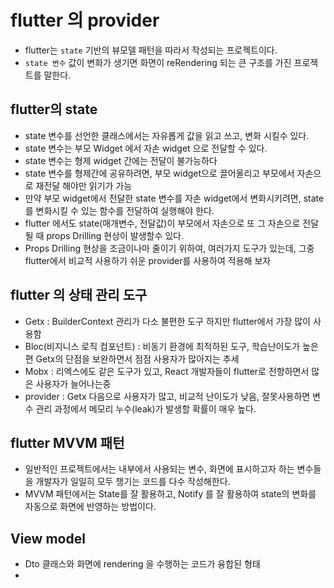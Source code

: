 # flutter 의 provider

- flutter는 `state` 기반의 뷰모델 패턴을 따라서 작성되는 프로젝트이다.
- `state 변수` 값이 변화가 생기면 화면이 reRendering 되는 큰 구조를 가진 프로젝트를 말한다.

## flutter의 state

- state 변수를 선언한 클래스에서는 자유롭게 값을 읽고 쓰고, 변화 시킬수 있다.
- state 변수는 부모 Widget 에서 자손 widget 으로 전달할 수 있다.
- state 변수는 형제 widget 간에는 전달이 불가능하다
- state 변수를 형제간에 공유하려면, 부모 widget으로 끌어올리고 부모에서 자손으로 재전달 해야만 읽기가 가능
- 만약 부모 widget에서 전달한 state 변수를 자손 widget에서 변화시키려면, state를 변화시킬 수 있는 함수를 전달하여
  실행해야 한다.
- flutter 에서도 state(매개변수, 전달값)이 부모에서 자손으로 또 그 자손으로 전달될 때 props Drilling 현상이 발생할수 있다.
- Props Drilling 현상을 조금이나마 줄이기 위하여, 여러가지 도구가 있는데,
  그중 flutter에서 비교적 사용하기 쉬운 provider를 사용하여 적용해 보자

## flutter 의 상태 관리 도구

- Getx : BuilderContext 관리가 다소 불편한 도구 하지만 flutter에서 가장 많이 사용함
- Bloc(비지니스 로직 컴포넌트) : 비동기 환경에 최적하된 도구, 학습난이도가 높은 편
  Getx의 단점을 보완하면서 점점 사용자가 많아지는 추세
- Mobx : 리엑스에도 같은 도구가 있고, React 개발자들이 flutter로 전향하면서 많은 사용자가 늘어나는중
- provider : Getx 다음으로 사용자가 많고, 비교적 난이도가 낮음, 잘못사용하면 변수 관리 과정에서 메모리 누수(leak)가 발생할 확률이 매우 높다.

## flutter MVVM 패턴

- 일반적인 프로젝트에서는 내부에서 사용되는 변수, 화면에 표시하고자 하는 변수들을 개발자가 일일히 모두 챙기는 코드를 다수 작성해한다.
- MVVM 패턴에서는 State를 잘 활용하고, Notify 를 잘 활용하여 state의 변화를 자동으로 화면에 반영하는 방법이다.

## View model

- Dto 클래스와 화면에 rendering 을 수행하는 코드가 융합된 형태
-
